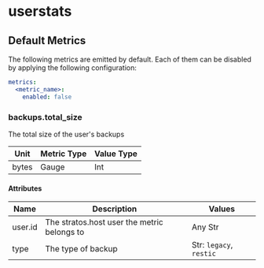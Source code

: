 [comment]: <> (Code generated by mdatagen. DO NOT EDIT.)

# userstats

## Default Metrics

The following metrics are emitted by default. Each of them can be disabled by applying the following configuration:

```yaml
metrics:
  <metric_name>:
    enabled: false
```

### backups.total_size

The total size of the user's backups

| Unit | Metric Type | Value Type |
| ---- | ----------- | ---------- |
| bytes | Gauge | Int |

#### Attributes

| Name | Description | Values |
| ---- | ----------- | ------ |
| user.id | The stratos.host user the metric belongs to | Any Str |
| type | The type of backup | Str: ``legacy``, ``restic`` |
